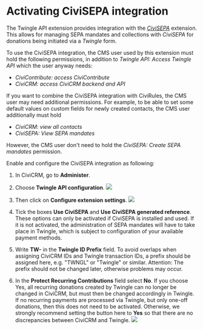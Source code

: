# Activating CiviSEPA integration

The Twingle API extension provides integration with the [
*CiviSEPA*](https://civicrm.org/extensions/civisepa-sepa-direct-debit-extension)
extension. This allows for managing SEPA mandates and collections with
*CiviSEPA* for donations being initiated via a *Twingle* form.

To use the CiviSEPA integration, the CMS user used by this extension must hold the following permissions, in addition to *Twingle API: Access Twingle API* which the user anyway needs:
* *CiviContribute: access CiviContribute*
* *CiviCRM: access CiviCRM backend and API*

If you want to combine the CiviSEPA integration with CiviRules, the CMS user may need additional permissions. For example, to be able to set some default values on custom fields for newly created contacts, the CMS user additionally must hold
* *CiviCRM: view all contacts*
* *CiviSEPA: View SEPA mandates*

However, the CMS user don't need to hold the *CiviSEPA: Create SEPA mandates* permission.

Enable and configure the CiviSEPA integration as following:

1. In CiviCRM, go to **Administer**.
2. Choose **Twingle API configuration**.
   ![](../img/Konso.jpg)

3. Then click on **Configure extension settings**.
   ![](../img/SepaKon.jpg)

4. Tick the boxes **Use CiviSEPA** and **Use CiviSEPA generated reference**.
   These options can only be activated if CiviSEPA is installed and used. If it
   is not activated, the administration of SEPA mandates will have to take place
   in Twingle, which is subject to configuration of your available payment
   methods.
5. Write **TW-** in the **Twingle ID Prefix** field.
   To avoid overlaps when assigning CiviCRM IDs and Twingle transaction IDs, a
   prefix should be assigned here, e.g. "TWNGL" or "Twingle" or similar.
   Attention: The prefix should not be changed later, otherwise problems may
   occur.
6. In the **Protect Recurring Contributions** field select **No**.
   If you choose Yes, all recurring donations created by Twingle can no longer
   be changed in CiviCRM, but must then be changed accordingly in Twingle. If no
   recurring payments are processed via Twingle, but only one-off donations,
   then this does not need to be activated. Otherwise, we strongly recommend
   setting the button here to **Yes** so that there are no discrepancies between
   CiviCRM and Twingle.
   ![](../img/Sepa.jpg)
